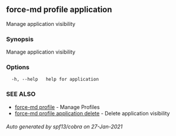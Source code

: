 ## force-md profile application

Manage application visibility

### Synopsis

Manage application visibility

### Options

```
  -h, --help   help for application
```

### SEE ALSO

* [force-md profile](force-md_profile.md)	 - Manage Profiles
* [force-md profile application delete](force-md_profile_application_delete.md)	 - Delete application visibility

###### Auto generated by spf13/cobra on 27-Jan-2021
